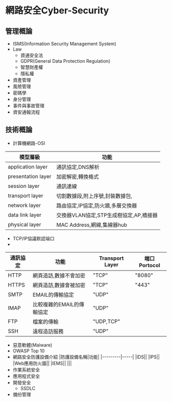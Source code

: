 # 網路安全Cyber-Security
## 管理概論
- ISMS(Information Security Management System)
- Law
  - 資通安全法
  - GDPR(General Data Protection Regulation)
  - 智慧財產權
  - 隱私權
- 資產管理
- 風險管理
- 密碼學
- 身分管理
- 事件與事故管理
- 資安通報流程
## 技術概論
- 計算機網路-OSI

|模型層級|功能|
|---------|-----|
|application layer|通訊協定,DNS解析|
|presentation layer|加密解密,轉換格式|
|session layer|通訊連線|
|transport layer|切割數據段,附上序號,封裝數據包,|
|network layer|路由協定,IP協定,防火牆,多層交換器|
|data link layer|交換器VLAN協定,STP生成樹協定,AP,橋接器|
|physical layer|MAC Address,網線,集線器hub|

- TCP/IP協議默認端口
- 
|通訊協定|功能| Transport Layer|端口Portocol|
|---------|---------|---------|---------|
|HTTP|網頁造訪,數據不會加密|"TCP"|"8080"|
|HTTPS|網頁造訪,數據會被加密|"TCP"|"443"|
|SMTP|EMAIL的傳輸協定|"UDP"||
|IMAP|比較複雜的EMAIL的傳輸協定|"UDP"||
|FTP|檔案的傳輸|"UDP,TCP"||
|SSH|遠程造訪服務|"UDP"||

- 惡意軟體(Malware)
- OWASP Top 10
- 網路安全防護設備介紹
|防護設備名稱|功能|
|---------|-----|
|IDS||
|IPS||
|Web應用防火牆||
|IEMS||
|||
- 作業系統安全
- 應用程式安全
- 開發安全
  - SSDLC
- 備份管理
